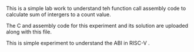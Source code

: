This is a simple lab work to understand teh function call assembly code to calculate sum of intergers to a count value.

The C and assembly code for this experiment and its solution are uploaded along with this file.

This is simple experiment to understand the ABI in RISC-V .
